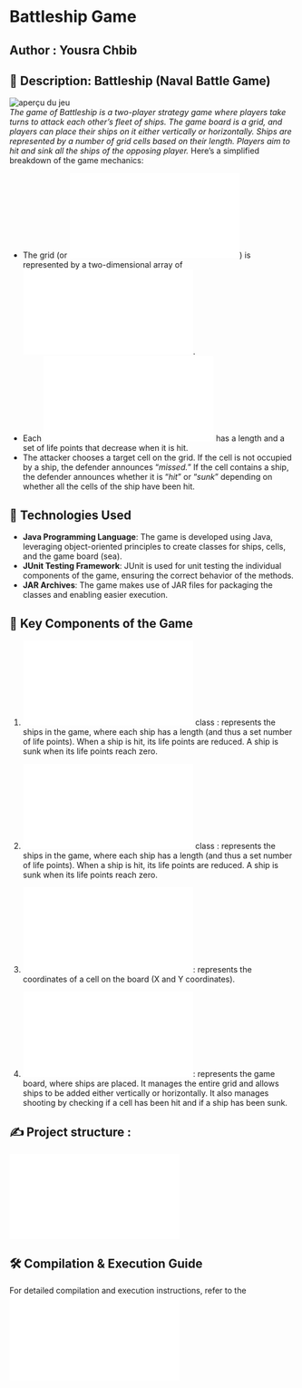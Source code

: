 # Battleship Game
## Author : Yousra Chbib
## 👾 Description: Battleship (Naval Battle Game) 
![aperçu du jeu](data/aperçu.png)  
*The game of Battleship is a two-player strategy game where players take turns to attack each other’s fleet of ships. The game board is a grid, and players can place their ships on it either vertically or horizontally. Ships are represented by a number of grid cells based on their length. Players aim to hit and sink all the ships of the opposing player.*
Here’s a simplified breakdown of the game mechanics:
- The grid (or ![Sea](src/battleship/Sea.java)) is represented by a two-dimensional array of ![Cells](src/battleship/Cell.java).
- Each ![Ship](src/battleship/Ship.java) has a length and a set of life points that decrease when it is hit.
- The attacker chooses a target cell on the grid. If the cell is not occupied by a ship, the defender announces “*missed.*” If the cell contains a ship, the defender announces whether it is “*hit*” or “*sunk*” depending on whether all the cells of the ship have been hit.

## 🚀 Technologies Used
- **Java Programming Language**: The game is developed using Java, leveraging object-oriented principles to create classes for ships, cells, and the game board (sea).
- **JUnit Testing Framework**: JUnit is used for unit testing the individual components of the game, ensuring the correct behavior of the methods.
- **JAR Archives**: The game makes use of JAR files for packaging the classes and enabling easier execution. 

## 🧩 Key Components of the Game
1. ![Ship](src/battleship/Ship.java) class : represents the ships in the game, where each ship has a length (and thus a set number of life points). When a ship is hit, its life points are reduced. A ship is sunk when its life points reach zero.

2. ![Cell](src/battleship/Cell.java) class : represents the ships in the game, where each ship has a length (and thus a set number of life points). When a ship is hit, its life points are reduced. A ship is sunk when its life points reach zero.

3. ![Position](src/battleship/util/Position.java): represents the coordinates of a cell on the board (X and Y coordinates).

4. ![Sea](src/battleship/Sea.java): represents the game board, where ships are placed. It manages the entire grid and allows ships to be added either vertically or horizontally. It also manages shooting by checking if a cell has been hit and if a ship has been sunk.

## ✍ **Project structure :** 
![👉 project structure](data/structure.md)    
## 🛠️ Compilation & Execution Guide
For detailed compilation and execution instructions, refer to the ![👉 Battleship Commands Guide.](data/buildguide.md)
